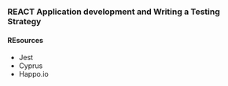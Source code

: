 ### REACT Application development and Writing a Testing Strategy

#### REsources
- Jest
- Cyprus
- Happo.io